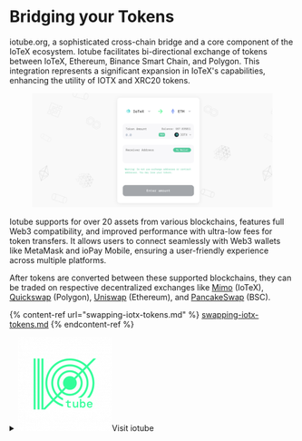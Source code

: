 # Bridging your Tokens

iotube.org, a sophisticated cross-chain bridge and a core component of the IoTeX ecosystem. Iotube facilitates bi-directional exchange of tokens between IoTeX, Ethereum, Binance Smart Chain, and Polygon. This integration represents a significant expansion in IoTeX's capabilities, enhancing the utility of IOTX and XRC20 tokens​​.

<figure><img src="../../../.gitbook/assets/image (145).png" alt=""><figcaption></figcaption></figure>

Iotube supports for over 20 assets from various blockchains, features full Web3 compatibility, and improved performance with ultra-low fees for token transfers. It allows users to connect seamlessly with Web3 wallets like MetaMask and ioPay Mobile, ensuring a user-friendly experience across multiple platforms​​.

After tokens are converted between these supported blockchains, they can be traded on respective decentralized exchanges like [Mimo](https://mimo.exchange) (IoTeX), [Quickswap](https://quickswap.exchange/) (Polygon), [Uniswap](https://app.uniswap.org/swap) (Ethereum), and [PancakeSwap](https://pancakeswap.finance/swap) (BSC).&#x20;

{% content-ref url="swapping-iotx-tokens.md" %}
[swapping-iotx-tokens.md](swapping-iotx-tokens.md)
{% endcontent-ref %}

<details>

<summary><img src="../../../.gitbook/assets/image (138).png" alt="" data-size="line">Visit iotube</summary>

[Go to iotube.org ->](https://iotube.org)

[Visit the iotube official docs ->](https://docs.iotube.org)&#x20;

</details>


